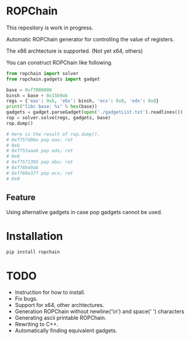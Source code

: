 # ROPChain

This repository is work in progress.  

Automatic ROPChain generator for controlling the value of registers.  

The x86 archtecture is supported. (Not yet x64, others)  

You can construct ROPChain like following.  
```python
from ropchain import solver
from ropchain.gadgets import gadget

base = 0xf7000000
binsh = base + 0x15b9ab
regs = {'eax': 0xb, 'ebx': binsh, 'ecx': 0x0, 'edx': 0x0}
print("libc base: %s" % hex(base))
gadgets = gadget.parseGadget(open('./gadgetList.txt').readlines())
rop = solver.solve(regs, gadgets, base)
rop.dump()

# Here is the result of rop.dump().
# 0xf757d06e pop eax; ret
# 0xb
# 0xf755aaa6 pop edx; ret
# 0x0
# 0xf7571395 pop ebx; ret
# 0xf76b49ab
# 0xf760e377 pop ecx; ret
# 0x0
```

## Feature
Using alternative gadgets in case pop gadgets cannot be used.

# Installation

```
pip install ropchain
```

# TODO

* Instruction for how to install.
* Fix bugs.
* Support for x64, other archtectures.
* Generation ROPChain without newline('\n') and space(' ') characters
* Generating ascii printable ROPChain.
* Rewriting to C++.
* Automatically finding equivalent gadgets.
